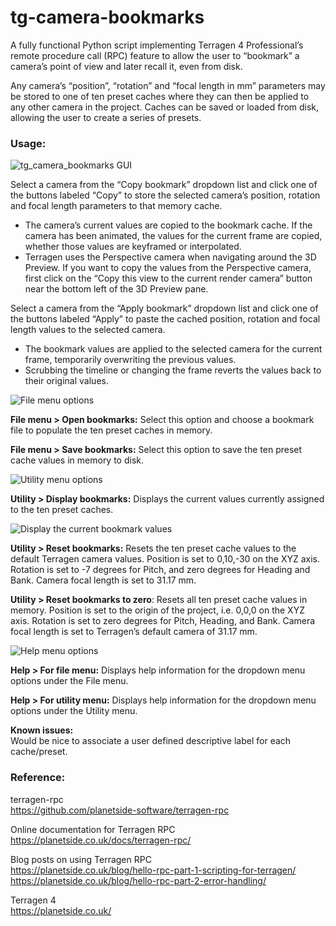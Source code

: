 # tg-camera-bookmarks

A fully functional Python script implementing Terragen 4 Professional’s remote procedure call (RPC) feature to allow the user to “bookmark” a camera’s point of view and later recall it, even from disk. 

Any camera’s “position”, “rotation” and “focal length in mm” parameters may be stored to one of ten preset caches where they can then be applied to any other camera in the project.  Caches can be saved or loaded from disk, allowing the user to create a series of presets.
### Usage:

![tg_camera_bookmarks GUI](images/tg_camera_bookmark_gui.jpg)

Select a camera from the “Copy bookmark” dropdown list and click one of the buttons labeled “Copy” to store the selected camera’s position, rotation and focal length parameters to that memory cache.
* The camera’s current values are copied to the bookmark cache. If the camera has been animated, the values for the current frame are copied, whether those values are keyframed or interpolated.
* Terragen uses the Perspective camera when navigating around the 3D Preview.  If you want to copy the values from the Perspective camera, first click on the “Copy this view to the current render camera” button near the bottom left of the 3D Preview pane.

Select a camera from the “Apply bookmark” dropdown list and click one of the buttons labeled “Apply” to paste the cached position, rotation and focal length values to the selected camera.
* The bookmark values are applied to the selected camera for the current frame, temporarily overwriting the previous values.  
* Scrubbing the timeline or changing the frame reverts the values back to their original values.

![File menu options](/images/tg_camera_bookmark_file_menu.jpg)

**File menu > Open bookmarks:** Select this option and choose a bookmark file to populate the ten preset caches in memory.

**File menu > Save bookmarks:** Select this option to save the ten preset cache values in memory to disk.

![Utility menu options](/images/tg_camera_bookmark_utility_menu.jpg)

**Utility > Display bookmarks:** Displays the current values currently assigned to the ten preset caches.

![Display the current bookmark values](/images/tg_camera_bookmark_Display_Bookmarks.jpg)

**Utility > Reset bookmarks:** Resets the ten preset cache values to the default Terragen camera values.  Position is set to 0,10,-30 on the XYZ axis.  Rotation is set to -7 degrees for Pitch, and zero degrees for Heading and Bank.  Camera focal length is set to 31.17 mm.

**Utility > Reset  bookmarks to zero**: Resets all ten preset cache values in memory.  Position is set to the origin of the project, i.e. 0,0,0 on the XYZ axis.  Rotation is set to zero degrees for Pitch, Heading, and Bank.   Camera focal length is set to Terragen’s default camera of 31.17 mm.

![Help menu options](/images/tg_camera_bookmark_help_menu.jpg)

**Help > For file menu:** Displays help information for the dropdown menu options under the File menu.
 
**Help > For utility menu:**  Displays help information for the dropdown menu options under the Utility menu.


**Known issues:** <br>
Would be nice to associate a user defined descriptive label for each cache/preset.

### Reference: <br>
terragen-rpc <br>
https://github.com/planetside-software/terragen-rpc

Online documentation for Terragen RPC <br>
https://planetside.co.uk/docs/terragen-rpc/

Blog posts on using Terragen RPC <br>
https://planetside.co.uk/blog/hello-rpc-part-1-scripting-for-terragen/ <br>
https://planetside.co.uk/blog/hello-rpc-part-2-error-handling/

Terragen 4 <br>
https://planetside.co.uk/
